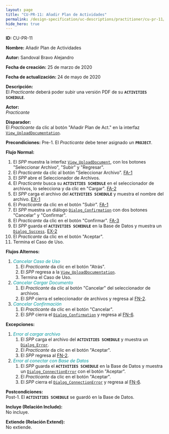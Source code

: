 ```yaml
---
layout: page
title: "CU-PR-11: Añadir Plan de Actividades"
permalink: /design-specification/uc-descriptions/practitioner/cu-pr-11/
hide_hero: true
---
```

<style>
   a.disabled {
      color: #03989E;
      pointer-events: none;
      cursor: default;
   }
</style>

**ID:** CU-PR-11

**Nombre:** Añadir Plan de Actividades

**Autor:** Sandoval Bravo Alejandro

**Fecha de creación:** 25 de marzo de 2020

**Fecha de actualización:** 24 de mayo de 2020

**Descripción:**  
El *Practicante* deberá poder subir una versión PDF de su **`ACTIVITIES SCHEDULE`**.

**Actor:**  
*Practicante*

**Disparador:**  
El *Practicante* da clic al botón "Añadir Plan de Act." en la interfaz [`View_UploadDocumentation`][VUDC].

**Precondiciones:** 
Pre-1. El *Practicante* debe tener asignado un **`PROJECT`**.

**Flujo Normal:**
  1. El *SPP* muestra la interfaz [`View_UploadDocument`][VUDT], con los botones "Seleccionar Archivo", "Subir" y "Regresar".
  2. El <a id="fn_2"></a> *Practicante* da clic al botón "Seleccionar Archivo". <a href="#fa_1">FA-1</a>
  3. El *SPP* abre el Seleccionador de Archivos.
  4. El *Practicante* busca su **`ACTIVITIES SCHEDULE`** en el seleccionador de archivos, lo selecciona y da clic en "Cargar". <a href="fa_2">FA-2</a>
  5. El *SPP* carga el archivo del **`ACTIVITIES SCHEDULE`** y muestra el nombre del archivo. <a href="ex_1">EX-1</a>
  6. El <a id="fn_6"></a> *Practicante* da clic en el botón "Subir". <a href="#fa_1">FA-1</a>
  7. El *SPP* muestra un diálogo [`Dialog_Confirmation`][DLCO] con dos botones "Cancelar" y "Confirmar".
  8. El *Practicante* da clic en el botón "Confirmar". <a href="#fa_3">FA-3</a>
  9. El *SPP* guarda el **`ACTIVITIES SCHEDULE`** en la Base de Datos y muestra un [`Dialog_Success`][DLSU]. <a href="#ex_2">EX-2</a>
  10. El *Practicante* da clic en el botón "Aceptar".
  11. Termina el Caso de Uso.

**Flujos Alternos:**
  1. <a id="fa_1" class="disabled"><i>Cancelar Caso de Uso</i></a>
     1. El *Practicante* da clic en el botón "Atrás".
     2. El *SPP* regresa a la [`View_UploadDocumentation`][VUDC].
     3. Termina el Caso de Uso.
  2. <a id="fa_2" class="disabled"><i>Cancelar Cargar Documento</i></a>
     1. El *Practicante* da clic al botón "Cancelar" del seleccionador de archivos.
     2. El *SPP* cierra el seleccionador de archivos y regresa al <a href="#fn_2">FN-2</a>.
  3. <a id="fa_3" class="disabled"><i>Cancelar Confirmación</i></a>
     1. El *Practicante* da clic en el botón "Cancelar".
     2. El *SPP* cierra el [`Dialog_Confirmation`][DLCO] y regresa al <a href="#fn_6">FN-6</a>.

**Excepciones:**
   1. <a id="ex_1" class="disabled"><i>Error al cargar archivo</i></a>
      1. El *SPP* carga el archivo del **`ACTIVITIES SCHEDULE`** y muestra un [`Dialog_Error`][DLER].
      2. El *Practicante* da clic en el botón "Aceptar".
      3. El *SPP* regresa al <a href="#fn_2">FN-2</a>.
   2. <a id="ex_2" class="disabled"><i>Error al conectar con Base de Datos</i></a>
      1. El *SPP* guarda el **`ACTIVITIES SCHEDULE`** en la Base de Datos y muestra un [`Dialog_ConnectionError`][DLCE] con el botón "Aceptar".
      2. El *Practicante* da clic en el botón "Aceptar".
      3. El *SPP* cierra el [`Dialog_ConnectionError`][DLCE] y regresa al <a href="#fn_6">FN-6</a>.

**Postcondiciones:**  
Post-1. El **`ACTIVITIES SCHEDULE`** se guardó en la Base de Datos.

**Incluye (Relación Include):**  
No incluye.

**Extiende (Relación Extend):**  
No extiende.

[VUDC]: https://raw.githubusercontent.com/Phalord/PracticasProfesionales/gh-pages/assets/imgs/prototypes/practitioner/View_UploadDocumentation.png "`View_UploadDocumentation` Prototype"
[VUDT]: https://raw.githubusercontent.com/Phalord/PracticasProfesionales/gh-pages/assets/imgs/prototypes/generals/View_UploadDocument.png "`View_UploadDocument` Prototype"
[DLCO]: https://raw.githubusercontent.com/Phalord/PracticasProfesionales/gh-pages/assets/imgs/prototypes/generals/Dialog_Confirmation.png "`Dialog_Confirmation` Prototype"
[DLSU]: https://raw.githubusercontent.com/Phalord/PracticasProfesionales/gh-pages/assets/imgs/prototypes/generals/Dialog_Success.png "`Dialog_Success` Prototype"
[DLCE]: https://raw.githubusercontent.com/Phalord/PracticasProfesionales/gh-pages/assets/imgs/prototypes/generals/Dialog_ConnectionError.png "`Dialog_ConnectionError` Prototype"
[DLER]: https://raw.githubusercontent.com/Phalord/PracticasProfesionales/gh-pages/assets/imgs/prototypes/generals/Dialog_Error.png "`Dialog_Error` Prototype"